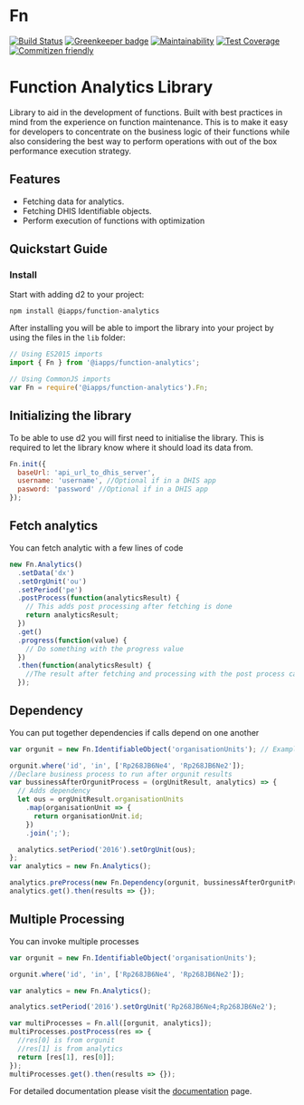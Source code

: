 # Fn

[![Build Status](https://travis-ci.org/interactive-apps/function-analytics.svg?branch=develop)](https://travis-ci.org/interactive-apps/function-analytics) [![Greenkeeper badge](https://badges.greenkeeper.io/interactive-apps/function-analytics.svg)](https://greenkeeper.io/)
[![Maintainability](https://api.codeclimate.com/v1/badges/18d9239d0ecb464fbea6/maintainability)](https://codeclimate.com/github/interactive-apps/function-analytics/maintainability)
[![Test Coverage](https://api.codeclimate.com/v1/badges/18d9239d0ecb464fbea6/test_coverage)](https://codeclimate.com/github/interactive-apps/function-analytics/test_coverage)
[![Commitizen friendly](https://img.shields.io/badge/commitizen-friendly-brightgreen.svg)](http://commitizen.github.io/cz-cli/)

# Function Analytics Library

Library to aid in the development of functions. Built with best practices in mind from the experience on function maintenance.
This is to make it easy for developers to concentrate on the business logic of their functions while also considering the best way
to perform operations with out of the box performance execution strategy.

## Features

- Fetching data for analytics.
- Fetching DHIS Identifiable objects.
- Perform execution of functions with optimization

## Quickstart Guide

### Install

Start with adding d2 to your project:

`npm install @iapps/function-analytics`

After installing you will be able to import the library into your project by using the files in the `lib` folder:

```js
// Using ES2015 imports
import { Fn } from '@iapps/function-analytics';

// Using CommonJS imports
var Fn = require('@iapps/function-analytics').Fn;
```

## Initializing the library

To be able to use d2 you will first need to initialise the library. This is required to let the library know where it should load its data from.

```js
Fn.init({
  baseUrl: 'api_url_to_dhis_server',
  username: 'username', //Optional if in a DHIS app
  pasword: 'password' //Optional if in a DHIS app
});
```

## Fetch analytics

You can fetch analytic with a few lines of code

```js
new Fn.Analytics()
  .setData('dx')
  .setOrgUnit('ou')
  .setPeriod('pe')
  .postProcess(function(analyticsResult) {
    // This adds post processing after fetching is done
    return analyticsResult;
  })
  .get()
  .progress(function(value) {
    // Do something with the progress value
  })
  .then(function(analyticsResult) {
    //The result after fetching and processing with the post process callback
  });
```

## Dependency

You can put together dependencies if calls depend on one another

```js
var orgunit = new Fn.IdentifiableObject('organisationUnits'); // Example of an organisation fetcher

orgunit.where('id', 'in', ['Rp268JB6Ne4', 'Rp268JB6Ne2']);
//Declare business process to run after orgunit results
var bussinessAfterOrgunitProcess = (orgUnitResult, analytics) => {
  // Adds dependency
  let ous = orgUnitResult.organisationUnits
    .map(organisationUnit => {
      return organisationUnit.id;
    })
    .join(';');

  analytics.setPeriod('2016').setOrgUnit(ous);
};
var analytics = new Fn.Analytics();

analytics.preProcess(new Fn.Dependency(orgunit, bussinessAfterOrgunitProcess));
analytics.get().then(results => {});
```

## Multiple Processing

You can invoke multiple processes

```js
var orgunit = new Fn.IdentifiableObject('organisationUnits');

orgunit.where('id', 'in', ['Rp268JB6Ne4', 'Rp268JB6Ne2']);

var analytics = new Fn.Analytics();

analytics.setPeriod('2016').setOrgUnit('Rp268JB6Ne4;Rp268JB6Ne2');

var multiProcesses = Fn.all([orgunit, analytics]);
multiProcesses.postProcess(res => {
  //res[0] is from orgunit
  //res[1] is from analytics
  return [res[1], res[0]];
});
multiProcesses.get().then(results => {});
```

For detailed documentation please visit the [documentation](https://interactive-apps.github.io/function-analytics/) page.
